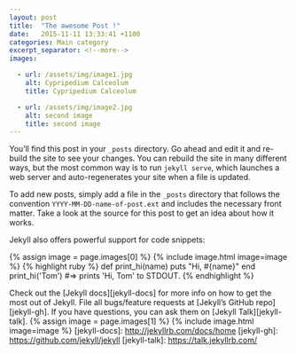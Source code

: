 ```yaml
---
layout: post
title:  "The awesome Post !"
date:   2015-11-11 13:33:41 +1100
categories: Main category
excerpt_separator: <!--more-->
images:

  - url: /assets/img/image1.jpg
    alt: Cypripedium Calceolum
    title: Cypripedium Calceolum

  - url: /assets/img/image2.jpg
    alt: second image
    title: second image
---
```



You’ll find this post in your `_posts` directory. Go ahead and edit it and re-build the site to see your changes. You can rebuild the site in many different ways, but the most common way is to run `jekyll serve`, which launches a web server and auto-regenerates your site when a file is updated.

To add new posts, simply add a file in the `_posts` directory that follows the convention `YYYY-MM-DD-name-of-post.ext` and includes the necessary front matter. Take a look at the source for this post to get an idea about how it works.

Jekyll also offers powerful support for code snippets:
<!--more-->
{% assign image = page.images[0] %}
{% include image.html image=image %}
{% highlight ruby %}
def print_hi(name)
  puts "Hi, #{name}"
end
print_hi('Tom')
#=> prints 'Hi, Tom' to STDOUT.
{% endhighlight %}

Check out the [Jekyll docs][jekyll-docs] for more info on how to get the most out of Jekyll. File all bugs/feature requests at [Jekyll’s GitHub repo][jekyll-gh]. If you have questions, you can ask them on [Jekyll Talk][jekyll-talk].
{% assign image = page.images[1] %}
{% include image.html image=image %}
[jekyll-docs]: http://jekyllrb.com/docs/home
[jekyll-gh]:   https://github.com/jekyll/jekyll
[jekyll-talk]: https://talk.jekyllrb.com/
